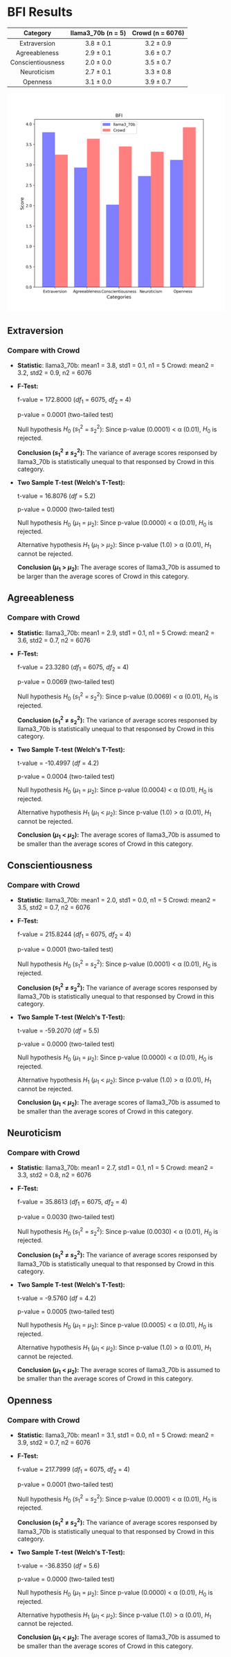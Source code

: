 # BFI Results

| Category | llama3_70b (n = 5) | Crowd (n = 6076) |
| :---: | :---: | :---: |
| Extraversion | 3.8 $\pm$ 0.1 | 3.2 $\pm$ 0.9 | 
| Agreeableness | 2.9 $\pm$ 0.1 | 3.6 $\pm$ 0.7 | 
| Conscientiousness | 2.0 $\pm$ 0.0 | 3.5 $\pm$ 0.7 | 
| Neuroticism | 2.7 $\pm$ 0.1 | 3.3 $\pm$ 0.8 | 
| Openness | 3.1 $\pm$ 0.0 | 3.9 $\pm$ 0.7 | 


![Bar Chart](figures/70b_prompt_chat_dpo_x1xxx-BFI.png "Bar Chart of llama3_70b on BFI")

## Extraversion
### Compare with Crowd

- **Statistic**:
llama3_70b:	mean1 = 3.8,	std1 = 0.1,	n1 = 5
Crowd:	mean2 = 3.2,	std2 = 0.9,	n2 = 6076

- **F-Test:**

	f-value = 172.8000	($df_1$ = 6075, $df_2$ = 4)

	p-value = 0.0001	(two-tailed test)

	Null hypothesis $H_0$ ($s_1^2$ = $s_2^2$): 	Since p-value (0.0001) < α (0.01), $H_0$ is rejected.

	**Conclusion ($s_1^2$ ≠ $s_2^2$):** The variance of average scores responsed by llama3_70b is statistically unequal to that responsed by Crowd in this category.

- **Two Sample T-test (Welch's T-Test):**

	t-value = 16.8076	($df$ = 5.2)

	p-value = 0.0000	(two-tailed test)

	Null hypothesis $H_0$ ($µ_1$ = $µ_2$): Since p-value (0.0000) < α (0.01), $H_0$ is rejected.

	Alternative hypothesis $H_1$ ($µ_1$ > $µ_2$): 	Since p-value (1.0) > α (0.01), $H_1$ cannot be rejected.

	**Conclusion ($µ_1$ > $µ_2$):** The average scores of llama3_70b is assumed to be larger than the average scores of Crowd in this category.

## Agreeableness
### Compare with Crowd

- **Statistic**:
llama3_70b:	mean1 = 2.9,	std1 = 0.1,	n1 = 5
Crowd:	mean2 = 3.6,	std2 = 0.7,	n2 = 6076

- **F-Test:**

	f-value = 23.3280	($df_1$ = 6075, $df_2$ = 4)

	p-value = 0.0069	(two-tailed test)

	Null hypothesis $H_0$ ($s_1^2$ = $s_2^2$): 	Since p-value (0.0069) < α (0.01), $H_0$ is rejected.

	**Conclusion ($s_1^2$ ≠ $s_2^2$):** The variance of average scores responsed by llama3_70b is statistically unequal to that responsed by Crowd in this category.

- **Two Sample T-test (Welch's T-Test):**

	t-value = -10.4997	($df$ = 4.2)

	p-value = 0.0004	(two-tailed test)

	Null hypothesis $H_0$ ($µ_1$ = $µ_2$): Since p-value (0.0004) < α (0.01), $H_0$ is rejected.

	Alternative hypothesis $H_1$ ($µ_1$ < $µ_2$): 	Since p-value (1.0) > α (0.01), $H_1$ cannot be rejected.

	**Conclusion ($µ_1$ < $µ_2$):** The average scores of llama3_70b is assumed to be smaller than the average scores of Crowd in this category.

## Conscientiousness
### Compare with Crowd

- **Statistic**:
llama3_70b:	mean1 = 2.0,	std1 = 0.0,	n1 = 5
Crowd:	mean2 = 3.5,	std2 = 0.7,	n2 = 6076

- **F-Test:**

	f-value = 215.8244	($df_1$ = 6075, $df_2$ = 4)

	p-value = 0.0001	(two-tailed test)

	Null hypothesis $H_0$ ($s_1^2$ = $s_2^2$): 	Since p-value (0.0001) < α (0.01), $H_0$ is rejected.

	**Conclusion ($s_1^2$ ≠ $s_2^2$):** The variance of average scores responsed by llama3_70b is statistically unequal to that responsed by Crowd in this category.

- **Two Sample T-test (Welch's T-Test):**

	t-value = -59.2070	($df$ = 5.5)

	p-value = 0.0000	(two-tailed test)

	Null hypothesis $H_0$ ($µ_1$ = $µ_2$): Since p-value (0.0000) < α (0.01), $H_0$ is rejected.

	Alternative hypothesis $H_1$ ($µ_1$ < $µ_2$): 	Since p-value (1.0) > α (0.01), $H_1$ cannot be rejected.

	**Conclusion ($µ_1$ < $µ_2$):** The average scores of llama3_70b is assumed to be smaller than the average scores of Crowd in this category.

## Neuroticism
### Compare with Crowd

- **Statistic**:
llama3_70b:	mean1 = 2.7,	std1 = 0.1,	n1 = 5
Crowd:	mean2 = 3.3,	std2 = 0.8,	n2 = 6076

- **F-Test:**

	f-value = 35.8613	($df_1$ = 6075, $df_2$ = 4)

	p-value = 0.0030	(two-tailed test)

	Null hypothesis $H_0$ ($s_1^2$ = $s_2^2$): 	Since p-value (0.0030) < α (0.01), $H_0$ is rejected.

	**Conclusion ($s_1^2$ ≠ $s_2^2$):** The variance of average scores responsed by llama3_70b is statistically unequal to that responsed by Crowd in this category.

- **Two Sample T-test (Welch's T-Test):**

	t-value = -9.5760	($df$ = 4.2)

	p-value = 0.0005	(two-tailed test)

	Null hypothesis $H_0$ ($µ_1$ = $µ_2$): Since p-value (0.0005) < α (0.01), $H_0$ is rejected.

	Alternative hypothesis $H_1$ ($µ_1$ < $µ_2$): 	Since p-value (1.0) > α (0.01), $H_1$ cannot be rejected.

	**Conclusion ($µ_1$ < $µ_2$):** The average scores of llama3_70b is assumed to be smaller than the average scores of Crowd in this category.

## Openness
### Compare with Crowd

- **Statistic**:
llama3_70b:	mean1 = 3.1,	std1 = 0.0,	n1 = 5
Crowd:	mean2 = 3.9,	std2 = 0.7,	n2 = 6076

- **F-Test:**

	f-value = 217.7999	($df_1$ = 6075, $df_2$ = 4)

	p-value = 0.0001	(two-tailed test)

	Null hypothesis $H_0$ ($s_1^2$ = $s_2^2$): 	Since p-value (0.0001) < α (0.01), $H_0$ is rejected.

	**Conclusion ($s_1^2$ ≠ $s_2^2$):** The variance of average scores responsed by llama3_70b is statistically unequal to that responsed by Crowd in this category.

- **Two Sample T-test (Welch's T-Test):**

	t-value = -36.8350	($df$ = 5.6)

	p-value = 0.0000	(two-tailed test)

	Null hypothesis $H_0$ ($µ_1$ = $µ_2$): Since p-value (0.0000) < α (0.01), $H_0$ is rejected.

	Alternative hypothesis $H_1$ ($µ_1$ < $µ_2$): 	Since p-value (1.0) > α (0.01), $H_1$ cannot be rejected.

	**Conclusion ($µ_1$ < $µ_2$):** The average scores of llama3_70b is assumed to be smaller than the average scores of Crowd in this category.

